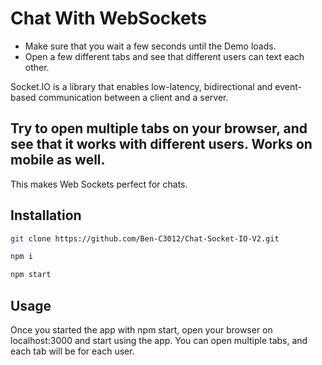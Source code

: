 # Chat With WebSockets 

- Make sure that you wait a few seconds until the Demo loads.
- Open a few different tabs and see that different users can text each other. 

Socket.IO is a library that enables low-latency, bidirectional and event-based communication between a client and a server.

## Try to open multiple tabs on your browser, and see that it works with different users. Works on mobile as well.

This makes Web Sockets 
perfect for chats.


## Installation


```bash
git clone https://github.com/Ben-C3012/Chat-Socket-IO-V2.git
```

```bash
npm i 
```

```bash
npm start 
```

## Usage
Once you started the app with npm start, open your browser on 
localhost:3000 and start using the app. 
You can open multiple tabs, and each tab will be for each user.


